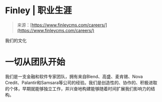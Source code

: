 <!--yml

category: 未分类

date: 2024-05-27 14:43:31

-->

# Finley | 职业生涯

> 来源：[https://www.finleycms.com/careers/](https://www.finleycms.com/careers/)

我们的文化

# 一切从团队开始

我们是一支金融和软件专家团队，拥有来自Blend、高盛、麦肯锡、Nova Credit、Palantir和Samsara等公司的经验。我们是创造性的、协作的、积极进取的个体，早期就能够独立工作，并兴奋地构建能够随着时间扩展我们影响力的结构。
